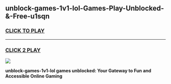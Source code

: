 
## unblock-games-1v1-lol-Games-Play-Unblocked-&-Free-u1sqn
<h3>
<a href="https://premium76.site?title=unblock-games-1v1-lol&ref=24A">CLICK TO PLAY</a></h3>
<hr>

<h3>
<a href="https://premium76.site?title=unblock-games-1v1-lol&ref=24A">CLICK 2 PLAY</a>
  
</h3>

<a href="https://premium76.site?title=unblock-games-1v1-lol&ref=24A"><img src="https://clearcache.store/games.png"></a>


**unblock-games-1v1-lol games unblocked: Your Gateway to Fun and Accessible Online Gaming**
